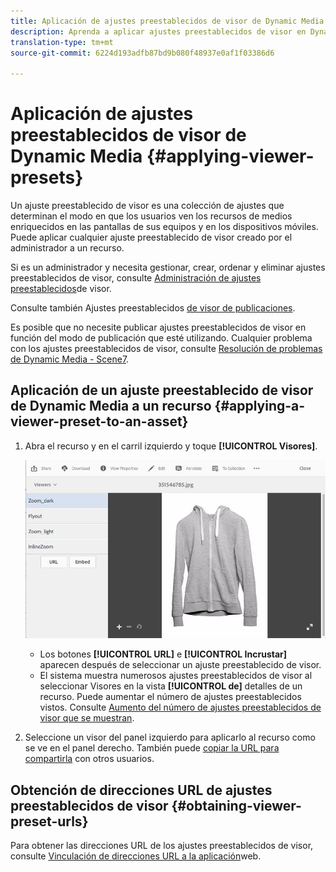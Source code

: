 ```yaml
---
title: Aplicación de ajustes preestablecidos de visor de Dynamic Media
description: Aprenda a aplicar ajustes preestablecidos de visor en Dynamic Media
translation-type: tm+mt
source-git-commit: 6224d193adfb87bd9b080f48937e0af1f03386d6

---
```



# Aplicación de ajustes preestablecidos de visor de Dynamic Media {#applying-viewer-presets}

Un ajuste preestablecido de visor es una colección de ajustes que determinan el modo en que los usuarios ven los recursos de medios enriquecidos en las pantallas de sus equipos y en los dispositivos móviles. Puede aplicar cualquier ajuste preestablecido de visor creado por el administrador a un recurso.

Si es un administrador y necesita gestionar, crear, ordenar y eliminar ajustes preestablecidos de visor, consulte [Administración de ajustes preestablecidos](managing-viewer-presets.md)de visor.

Consulte también Ajustes preestablecidos [de visor de publicaciones](managing-viewer-presets.md#publishing-viewer-presets).

Es posible que no necesite publicar ajustes preestablecidos de visor en función del modo de publicación que esté utilizando.
Cualquier problema con los ajustes preestablecidos de visor, consulte [Resolución de problemas de Dynamic Media - Scene7](troubleshoot-dm.md#viewers).

## Aplicación de un ajuste preestablecido de visor de Dynamic Media a un recurso {#applying-a-viewer-preset-to-an-asset}

1. Abra el recurso y en el carril izquierdo y toque **[!UICONTROL Visores]**.

   ![chlimage_1-104](assets/chlimage_1-104.png)

   * Los botones **[!UICONTROL URL]** e **[!UICONTROL Incrustar]** aparecen después de seleccionar un ajuste preestablecido de visor.
   * El sistema muestra numerosos ajustes preestablecidos de visor al seleccionar Visores en la vista **[!UICONTROL de]** detalles de un recurso. Puede aumentar el número de ajustes preestablecidos vistos. Consulte [Aumento del número de ajustes preestablecidos de visor que se muestran](managing-viewer-presets.md).

1. Seleccione un visor del panel izquierdo para aplicarlo al recurso como se ve en el panel derecho. También puede [copiar la URL para compartirla](linking-urls-to-yourwebapplication.md) con otros usuarios.

## Obtención de direcciones URL de ajustes preestablecidos de visor {#obtaining-viewer-preset-urls}

Para obtener las direcciones URL de los ajustes preestablecidos de visor, consulte [Vinculación de direcciones URL a la aplicación](linking-urls-to-yourwebapplication.md)web.
